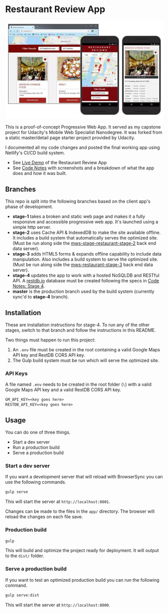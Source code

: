 # Restaurant Review App

![Restaurant Review App](docs/assets/images/hero.jpg)

This is a proof-of-concept Progressive Web App. It served as my capstone project for Udacity's Mobile Web Specialist Nanodegree. It was forked from a static master/detail page starter project provided by Udacity.

I documented all my code changes and posted the final working app using Netlify's CI/CD build system.

- See [Live Demo](https://restaurant-review-app.netlify.com) of the Restaurant Review App
- See [Code Notes](https://james-priest.github.io/mws-restaurant-stage-1/) with screenshots and a breakdown of what the app does and how it was built.

## Branches

This repo is split into the following branches based on the client app's phase of development.

- **stage-1** takes a broken and static web page and makes it a fully responsive and accessible progressive web app. It's launched using a simple http server.
- **stage-2** uses Cache API & IndexedDB to make the site available offline. It includes a build system that automatically serves the optimized site. (Must be run along side the [mws-stage-restaurant-stage-2](https://github.com/james-priest/mws-restaurant-stage-2)  back end data server).
- **stage-3** adds HTML5 forms & expands offline capability to include data manipulation. Also includes a build system to serve the optimized site. (Must be run along side the [mws-restaurant-stage-3](https://github.com/james-priest/mws-restaurant-stage-3) back end data server).
- **stage-4** updates the app to work with a hosted NoSQLDB and RESTful API. A [restdb.io](https://restdb.io) database must be created following the specs in [Code Notes: Stage 4](https://james-priest.github.io/mws-restaurant-stage-1/stage4.html).
- **master** is the production branch used by the build system (currently sync'd to **stage-4** branch).

## Installation

These are installation instructions for stage-4. To run any of the other stages, switch to that branch and follow the instructions in this README.

Two things must happen to run this project:

1. An `.env` file must be created in the root containing a valid Google Maps API key and RestDB CORS API key.
2. The Gulp build system must be run which will serve the optimized site.

### API Keys

A file named `.env` needs to be created in the root folder (`\`) with a valid Google Maps API key and a valid RestDB CORS API key.

```text
GM_API_KEY=<key goes here>
RESTDB_API_KEY=<key goes here>
```

## Usage
You can do one of three things.

- Start a dev server
- Run a production build
- Serve a production build


<!-- ### Development Build with Server -->
### Start a dev server

If you want a development server that will reload with BrowserSync you can use the following commands.

<!-- #### Start the dev server -->

```bash
gulp serve
```

This will start the server at `http://localhost:8001`.

Changes can be made to the files in the `app/` directory. The browser will reload the changes on each file save.

### Production build

```bash
gulp
```

This will build and optimize the project ready for deployment. It will output to the `dist/` folder.

<!-- ### Production Build with Server -->
### Serve a production build

If you want to test an optimized production build you can run the following command.

<!-- #### Serve a production build -->

```bash
gulp serve:dist
```

This will start the server at `http://localhost:8000`.
